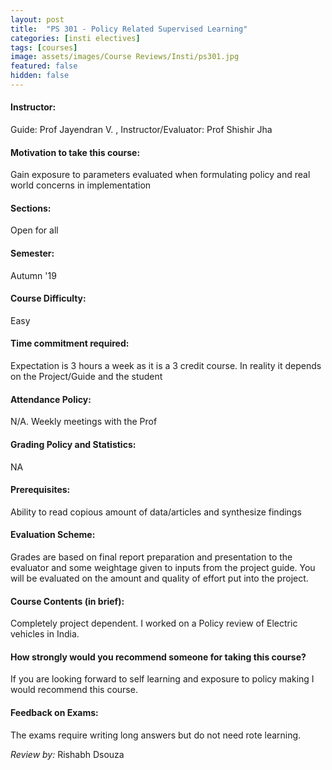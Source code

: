 ```yaml
---
layout: post
title:  "PS 301 - Policy Related Supervised Learning"
categories: [insti electives]
tags: [courses]
image: assets/images/Course Reviews/Insti/ps301.jpg
featured: false
hidden: false
---
```


#### Instructor:
Guide: Prof Jayendran V. , Instructor/Evaluator: Prof Shishir Jha

#### Motivation to take this course:
Gain exposure to parameters evaluated when formulating policy and real world concerns in implementation

#### Sections:
Open for all

#### Semester:
Autumn '19

#### Course Difficulty:
Easy

#### Time commitment required:
Expectation is 3 hours a week as it is a 3 credit course.
In reality it depends on the Project/Guide and the student

#### Attendance Policy:
N/A. Weekly meetings with the Prof

#### Grading Policy and Statistics:
NA

#### Prerequisites:
Ability to read copious amount of data/articles and synthesize findings

#### Evaluation Scheme:
Grades are based on final report preparation and presentation to the evaluator and some weightage given to inputs from the project guide.
You will be evaluated on the amount and quality of effort put into the project.

#### Course Contents (in brief):
Completely project dependent.
I worked on a Policy review of Electric vehicles in India.

#### How strongly would you recommend someone for taking this course?
If you are looking forward to self learning and exposure to policy making I would recommend this course.

#### Feedback on Exams:
The exams require writing long answers but do not need rote learning.


*Review by:* Rishabh Dsouza